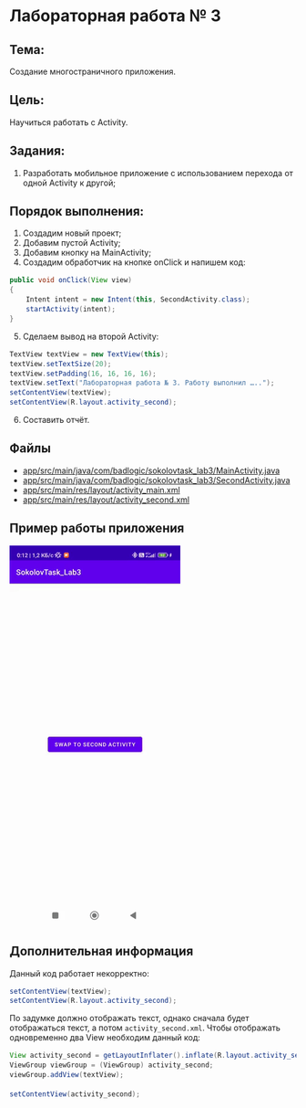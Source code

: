 # Лабораторная работа № 3

## Тема:
Создание многостраничного приложения.

## Цель: 
Научиться работать с Activity.

## Задания:
1. Разработать мобильное приложение с использованием перехода от одной Activity к другой;

## Порядок выполнения:
1. Создадим новый проект;
2. Добавим пустой Activity;
3. Добавим кнопку на MainActivity;
4. Создадим обработчик на кнопке onClick и напишем код:
```java
public void onClick(View view)
{
    Intent intent = new Intent(this, SecondActivity.class);
    startActivity(intent);
}
```
5. Сделаем вывод на второй Activity:
```java
TextView textView = new TextView(this);
textView.setTextSize(20);
textView.setPadding(16, 16, 16, 16);
textView.setText("Лабораторная работа № 3. Работу выполнил …..");
setContentView(textView);
setContentView(R.layout.activity_second);
```
6. Составить отчёт.

## Файлы
* [app/src/main/java/com/badlogic/sokolovtask_lab3/MainActivity.java](https://github.com/Stirven13/Laboratory-for-mobily-application/blob/Lab3/app/src/main/java/com/badlogic/sokolovtask_lab3/MainActivity.java)
* [app/src/main/java/com/badlogic/sokolovtask_lab3/SecondActivity.java](https://github.com/Stirven13/Laboratory-for-mobily-application/blob/Lab3/app/src/main/java/com/badlogic/sokolovtask_lab3/SecondActivity.java)
* [app/src/main/res/layout/activity_main.xml](https://github.com/Stirven13/Laboratory-for-mobily-application/blob/Lab3/app/src/main/res/layout/activity_main.xml)
* [app/src/main/res/layout/activity_second.xml](https://github.com/Stirven13/Laboratory-for-mobily-application/blob/Lab3/app/src/main/res/layout/activity_second.xml)

## Пример работы приложения
![image](https://github.com/Stirven13/Laboratory-for-mobily-application/blob/Lab3/example_gif_lab3.gif)

## Дополнительная информация
Данный код работает некорректно:
```java
setContentView(textView);
setContentView(R.layout.activity_second);
```
По задумке должно отображать текст, однако сначала будет отображаться текст, а потом `activity_second.xml`. Чтобы отображать одновременно два View необходим данный код:
```java
View activity_second = getLayoutInflater().inflate(R.layout.activity_second, null);
ViewGroup viewGroup = (ViewGroup) activity_second;
viewGroup.addView(textView);

setContentView(activity_second);
```
